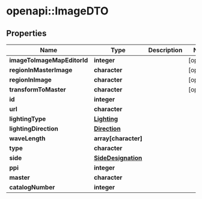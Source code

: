 # openapi::ImageDTO

## Properties
Name | Type | Description | Notes
------------ | ------------- | ------------- | -------------
**imageToImageMapEditorId** | **integer** |  | [optional] 
**regionInMasterImage** | **character** |  | [optional] 
**regionInImage** | **character** |  | [optional] 
**transformToMaster** | **character** |  | [optional] 
**id** | **integer** |  | 
**url** | **character** |  | 
**lightingType** | [**Lighting**](Lighting.md) |  | 
**lightingDirection** | [**Direction**](Direction.md) |  | 
**waveLength** | **array[character]** |  | 
**type** | **character** |  | 
**side** | [**SideDesignation**](SideDesignation.md) |  | 
**ppi** | **integer** |  | 
**master** | **character** |  | 
**catalogNumber** | **integer** |  | 


